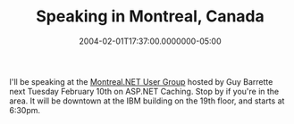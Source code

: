 ﻿---
title: Speaking in Montreal, Canada
date: "2004-02-01T17:37:00.0000000-05:00"
description: I'll be speaking at the Montreal.NET User Group hosted by Guy
featuredImage: /img/canada.jpg
---

I'll be speaking at the [Montreal.NET User Group](http://www.guvsm.net/Carte.aspx) hosted by Guy Barrette next Tuesday February 10th on ASP.NET Caching. Stop by if you're in the area. It will be downtown at the IBM building on the 19th floor, and starts at 6:30pm.

